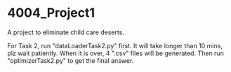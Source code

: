 # 4004_Project1
A project to eliminate child care deserts.

For Task 2, run "dataLoaderTask2.py" first. 
It will take longer than 10 mins, plz wait patiently.
When it is over, 4 ".csv" files will be generated.
Then run "optimizerTask2.py" to get the final answer.
